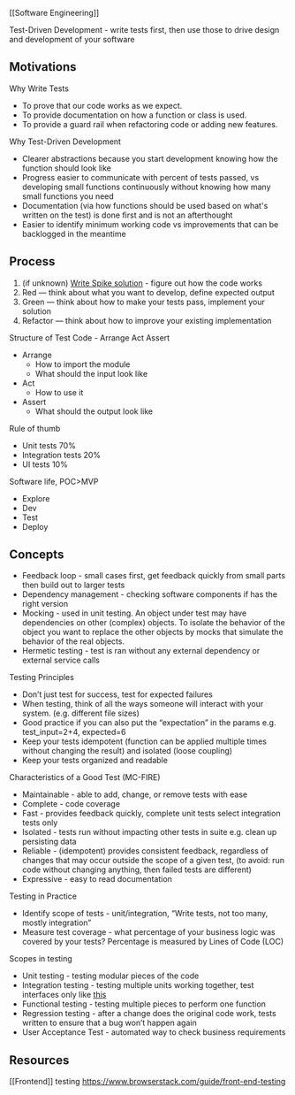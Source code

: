 [[Software Engineering]]

Test-Driven Development - write tests first, then use those to drive design and development of your software

## Motivations
Why Write Tests
- To prove that our code works as we expect.
- To provide documentation on how a function or class is used.
- To provide a guard rail when refactoring code or adding new features.

Why Test-Driven Development
- Clearer abstractions because you start development knowing how the function should look like
- Progress easier to communicate with percent of tests passed, vs developing small functions continuously without knowing how many small functions you need
- Documentation (via how functions should be used based on what's written on the test) is done first and is not an afterthought
- Easier to identify minimum working code vs improvements that can be backlogged in the meantime

## Process
1. (if unknown) [Write Spike solution](https://qualitycoding.org/spike-solution/) - figure out how the code works 
1. Red — think about what you want to develop, define expected output
1. Green — think about how to make your tests pass, implement your solution
1. Refactor — think about how to improve your existing implementation

Structure of Test Code - Arrange Act Assert
- Arrange
	- How to import the module
	- What should the input look like
- Act
	- How to use it
- Assert
	- What should the output look like

Rule of thumb
- Unit tests 70%
- Integration tests 20%
- UI tests 10%

Software life, POC>MVP
- Explore
- Dev
- Test
- Deploy

## Concepts
- Feedback loop - small cases first, get feedback quickly from small parts then build out to larger tests
- Dependency management - checking software components if has the right version
- Mocking - used in unit testing. An object under test may have dependencies on other (complex) objects. To isolate the behavior of the object you want to replace the other objects by mocks that simulate the behavior of the real objects.
- Hermetic testing - test is ran without any external dependency or external service calls

Testing Principles
- Don’t just test for success, test for expected failures
- When testing, think  of all the ways someone will interact with your system. (e.g. different file sizes)
- Good practice if you can also put the “expectation” in the params e.g. test_input=2+4, expected=6
- Keep your tests idempotent (function can be applied multiple times without changing the result) and isolated (loose coupling)
- Keep your tests organized and readable

Characteristics of a Good Test (MC-FIRE)
- Maintainable - able to add, change, or remove tests with ease
- Complete - code coverage
- Fast - provides feedback quickly, complete unit tests select integration tests only
- Isolated - tests run without impacting other tests in suite e.g. clean up persisting data
- Reliable - (idempotent) provides consistent feedback, regardless of changes that may occur outside the scope of a given test, (to avoid: run code without changing anything, then failed tests are different)
- Expressive - easy to read documentation

Testing in Practice
- Identify scope of tests - unit/integration, “Write tests, not too many, mostly integration”
- Measure test coverage - what percentage of your business logic was covered by your tests? Percentage is measured by Lines of Code (LOC)

Scopes in testing
- Unit testing - testing modular pieces of the code
- Integration testing - testing multiple units working together, test interfaces only like [this](https://martinfowler.com/articles/microservice-testing/#testing-progress-3)
- Functional testing - testing multiple pieces to perform one function
- Regression testing - after a change does the original code work, tests written to ensure that a bug won’t happen again
- User Acceptance Test - automated way to check business requirements


## Resources
[[Frontend]] testing https://www.browserstack.com/guide/front-end-testing

